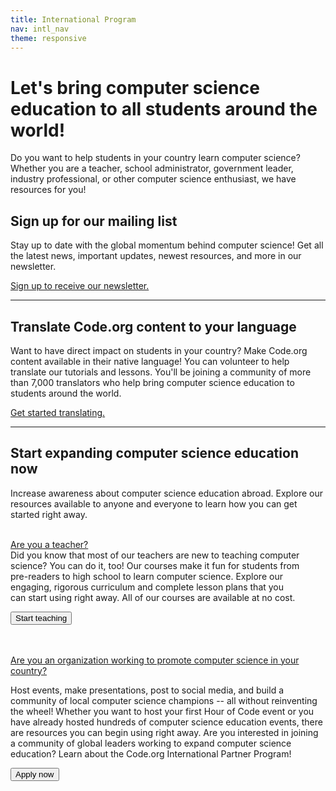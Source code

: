 ```yaml
---
title: International Program
nav: intl_nav
theme: responsive
---
```


# Let's bring computer science education to all students around the world! 

Do you want to help students in your country learn computer science? Whether you are a teacher, school administrator, government leader, industry professional, or other computer science enthusiast, we have resources for you! 

## Sign up for our mailing list 

Stay up to date with the global momentum behind computer science! Get all the latest news, important updates, newest resources, and more in our newsletter. 

[Sign up to receive our newsletter.](https://goo.gl/forms/FopyqDJHJacZaVSs1)

*** 

## Translate Code.org content to your language 

Want to have direct impact on students in your country? Make Code.org content available in their native language! You can volunteer to help translate our tutorials and lessons. You'll be joining a community of more than 7,000 translators who help bring computer science education to students around the world. 

[Get started translating.](https://code.org/translate)

*** 

## Start expanding computer science education now

Increase awareness about computer science education abroad. Explore our resources available to anyone and everyone to learn how you can get started right away. 
<br>
<br>
<div class="col-50" style="padding-right: 40px; padding-bottom: 20px;">

<a href="/teach">Are you a teacher?</a><br>
Did you know that most of our teachers are new to teaching computer science? You can do it, too! Our courses make it fun for students from pre-readers to high school to learn computer science. Explore our engaging, rigorous curriculum and complete lesson plans that you can start using right away. All of our courses are available at no cost.

[<button>Start teaching</button>](/teach)

</div>
<div class="col-50">

<a href="/international/apply">Are you an organization working to promote computer science in your country?</a><br>

Host events, make presentations, post to social media, and build a community of local computer science champions -- all without reinventing the wheel! Whether you want to host your first Hour of Code event or you have already hosted hundreds of computer science education events, there are resources you can begin using right away. Are you interested in joining a community of global leaders working to expand computer science education? Learn about the Code.org International Partner Program!

[<button>Apply now</button>](/international/apply)

</div>

<div style="clear: both;"></div>
<br>
